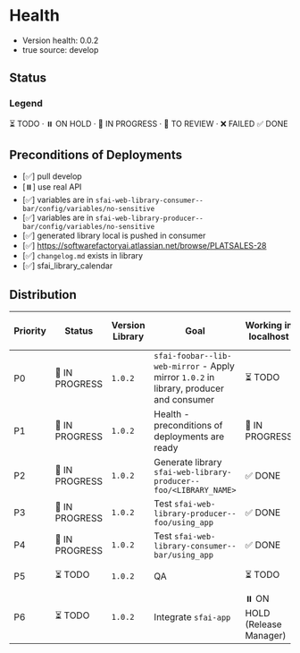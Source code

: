 # Health

- Version health: 0.0.2
- true source: develop

## Status

### Legend

⏳ TODO · ⏸️ ON HOLD · 🔄 IN PROGRESS · 👀 TO REVIEW · ❌ FAILED ✅ DONE

## Preconditions of Deployments

- [✅] pull develop
- [⏸️] use real API
- [✅] variables are in `sfai-web-library-consumer--bar/config/variables/no-sensitive`
- [✅] variables are in `sfai-web-library-producer--bar/config/variables/no-sensitive`
- [✅] generated library local is pushed in consumer
- [✅] https://softwarefactoryai.atlassian.net/browse/PLATSALES-28
- [✅] `changelog.md` exists in library
- [✅] sfai_library_calendar

## Distribution

| Priority | Status         | Version Library | Goal                                                                                   | Working in localhost         | Working in npm local         | Working in npm aws           | URL                                                                                  |
| -------- | -------------- | --------------- | -------------------------------------------------------------------------------------- | ---------------------------- | ---------------------------- | ---------------------------- | ------------------------------------------------------------------------------------ |
| P0       | 🔄 IN PROGRESS | `1.0.2`         | `sfai-foobar--lib-web-mirror` - Apply mirror `1.0.2` in library, producer and consumer | ⏳ TODO                      | ⏳ TODO                      | ⏸️ ON HOLD                   | https://github.com/softwarefactoryai/sfai-foobar--lib-web-mirror/tree/main           |
| P1       | 🔄 IN PROGRESS | `1.0.2`         | Health - preconditions of deployments are ready                                        | 🔄 IN PROGRESS               | 🔄 IN PROGRESS               | ⏸️ ON HOLD                   | https://github.com/softwarefactoryai/sfai-foobar--lib-web-mirror/blob/main/HEALTH.md |
| P2       | 🔄 IN PROGRESS | `1.0.2`         | Generate library `sfai-web-library-producer--foo/<LIBRARY_NAME>`                       | ✅ DONE                      | ✅ DONE                      | ⏸️ ON HOLD                   |                                                                                      |
| P3       | 🔄 IN PROGRESS | `1.0.2`         | Test `sfai-web-library-producer--foo/using_app`                                        | ✅ DONE                      | ✅ DONE                      | ⏸️ ON HOLD                   |                                                                                      |
| P4       | 🔄 IN PROGRESS | `1.0.2`         | Test `sfai-web-library-consumer--bar/using_app`                                        | ✅ DONE                      | ✅ DONE                      | ⏸️ ON HOLD                   |                                                                                      |
| P5       | ⏳ TODO        | `1.0.2`         | QA                                                                                     | ⏳ TODO                      | ⏳ TODO                      | ⏸️ ON HOLD                   |                                                                                      |
| P6       | ⏳ TODO        | `1.0.2`         | Integrate `sfai-app`                                                                   | ⏸️ ON HOLD (Release Manager) | ⏸️ ON HOLD (Release Manager) | ⏸️ ON HOLD (Release Manager) |                                                                                      |
